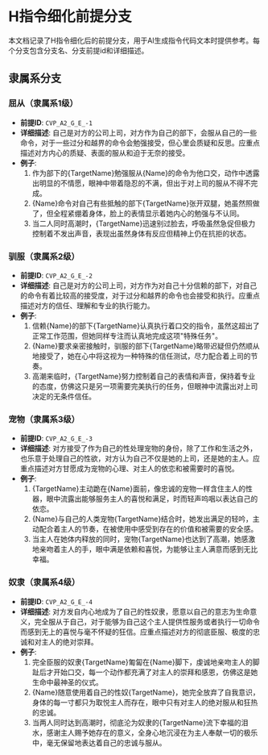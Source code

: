 # H指令细化前提分支

本文档记录了H指令细化后的前提分支，用于AI生成指令代码文本时提供参考。每个分支包含分支名、分支前提id和详细描述。

## 隶属系分支

### 屈从（隶属系1级）
- **前提ID**: `CVP_A2_G_E_-1`
- **详细描述**: 自己是对方的公司上司，对方作为自己的部下，会服从自己的一些命令，对于一些过分和越界的命令会勉强接受，但心里会质疑和反思。应重点描述对方内心的质疑、表面的服从和迫于无奈的接受。
- **例子**:
  1. 作为部下的{TargetName}勉强服从{Name}的命令为他口交，动作中透露出明显的不情愿，眼神中带着隐忍的不满，但出于对上司的服从不得不完成。
  2. {Name}命令对自己有些抵触的部下{TargetName}张开双腿，她虽然照做了，但全程紧绷着身体，脸上的表情显示着她内心的勉强与不认同。
  3. 当二人同时高潮时，{TargetName}迅速别过脸去，呼吸虽然急促但极力控制着不发出声音，表现出虽然身体有反应但精神上仍在抗拒的状态。

### 驯服（隶属系2级）
- **前提ID**: `CVP_A2_G_E_-2`
- **详细描述**: 自己是对方的公司上司，对方作为对自己十分信赖的部下，对自己的命令有着比较高的接受度，对于过分和越界的命令也会接受和执行。应重点描述对方的信任、理解和专业的执行能力。
- **例子**:
  1. 信赖{Name}的部下{TargetName}认真执行着口交的指令，虽然这超出了正常工作范围，但她同样专注而认真地完成这项"特殊任务"。
  2. {Name}要求亲密接触时，驯服的部下{TargetName}略带迟疑但仍然顺从地接受了，她在心中将这视为一种特殊的信任测试，尽力配合着上司的节奏。
  3. 高潮来临时，{TargetName}努力控制着自己的表情和声音，保持着专业的态度，仿佛这只是另一项需要完美执行的任务，但眼神中流露出对上司决定的无条件信任。

### 宠物（隶属系3级）
- **前提ID**: `CVP_A2_G_E_-3`
- **详细描述**: 对方接受了作为自己的性处理宠物的身份，除了工作和生活之外，也乐意于处理自己的性欲，对方认为自己不仅是她的上司，还是她的主人。应重点描述对方甘愿成为宠物的心理、对主人的依恋和被需要时的喜悦。
- **例子**:
  1. {TargetName}主动跪在{Name}面前，像忠诚的宠物一样含住主人的性器，眼中流露出能够服务主人的喜悦和满足，时而轻声呜咽以表达自己的依恋。
  2. {Name}与自己的人类宠物{TargetName}结合时，她发出满足的轻吟，主动配合着主人的节奏，在被使用中感受到存在的价值和被需要的安全感。
  3. 当主人在她体内释放的同时，宠物{TargetName}也达到了高潮，她感激地亲吻着主人的手，眼中满是依赖和喜悦，为能够让主人满意而感到无比幸福。

### 奴隶（隶属系4级）
- **前提ID**: `CVP_A2_G_E_-4`
- **详细描述**: 对方发自内心地成为了自己的性奴隶，愿意以自己的意志为生命意义，完全服从于自己，对于能够为自己这个主人提供性服务或者执行一切命令而感到无上的喜悦与毫不怀疑的狂信。应重点描述对方的彻底臣服、极度的忠诚和对主人的绝对崇拜。
- **例子**:
  1. 完全臣服的奴隶{TargetName}匍匐在{Name}脚下，虔诚地亲吻主人的脚趾后才开始口交，每一个动作都充满了对主人的崇拜和感恩，仿佛这是她生命中最神圣的仪式。
  2. {Name}随意使用着自己的性奴{TargetName}，她完全放弃了自我意识，身体的每一寸都只为取悦主人而存在，眼中只有对主人的绝对服从和狂热的忠诚。
  3. 当两人同时达到高潮时，彻底沦为奴隶的{TargetName}流下幸福的泪水，感谢主人赐予她存在的意义，全身心地沉浸在为主人奉献一切的极乐中，毫无保留地表达着自己的忠诚与服从。